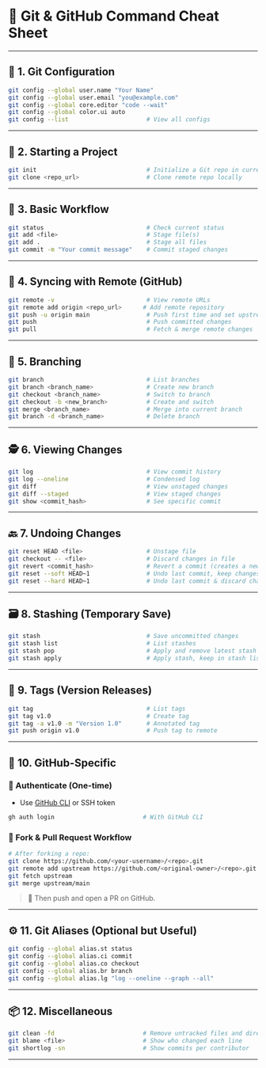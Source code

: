 # 🧠 Git & GitHub Command Cheat Sheet

---

## 🔧 **1. Git Configuration**

```bash
git config --global user.name "Your Name"
git config --global user.email "you@example.com"
git config --global core.editor "code --wait"
git config --global color.ui auto
git config --list                      # View all configs
```

---

## 📁 **2. Starting a Project**

```bash
git init                               # Initialize a Git repo in current directory
git clone <repo_url>                   # Clone remote repo locally
```

---

## 📌 **3. Basic Workflow**

```bash
git status                             # Check current status
git add <file>                         # Stage file(s)
git add .                              # Stage all files
git commit -m "Your commit message"    # Commit staged changes
```

---

## 🔄 **4. Syncing with Remote (GitHub)**

```bash
git remote -v                          # View remote URLs
git remote add origin <repo_url>      # Add remote repository
git push -u origin main                # Push first time and set upstream
git push                               # Push committed changes
git pull                               # Fetch & merge remote changes
```

---

## 🌿 **5. Branching**

```bash
git branch                             # List branches
git branch <branch_name>               # Create new branch
git checkout <branch_name>             # Switch to branch
git checkout -b <new_branch>           # Create and switch
git merge <branch_name>                # Merge into current branch
git branch -d <branch_name>            # Delete branch
```

---

## 🕵️ **6. Viewing Changes**

```bash
git log                                # View commit history
git log --oneline                      # Condensed log
git diff                               # View unstaged changes
git diff --staged                      # View staged changes
git show <commit_hash>                 # See specific commit
```

---

## 🔙 **7. Undoing Changes**

```bash
git reset HEAD <file>                  # Unstage file
git checkout -- <file>                 # Discard changes in file
git revert <commit_hash>               # Revert a commit (creates a new one)
git reset --soft HEAD~1                # Undo last commit, keep changes staged
git reset --hard HEAD~1                # Undo last commit & discard changes
```

---

## 🗃️ **8. Stashing (Temporary Save)**

```bash
git stash                              # Save uncommitted changes
git stash list                         # List stashes
git stash pop                          # Apply and remove latest stash
git stash apply                        # Apply stash, keep in stash list
```

---

## 🧪 **9. Tags (Version Releases)**

```bash
git tag                                # List tags
git tag v1.0                           # Create tag
git tag -a v1.0 -m "Version 1.0"       # Annotated tag
git push origin v1.0                   # Push tag to remote
```

---

## 🚀 **10. GitHub-Specific**

### 🔐 Authenticate (One-time)

- Use [GitHub CLI](https://cli.github.com) or SSH token

```bash
gh auth login                         # With GitHub CLI
```

### 🔁 Fork & Pull Request Workflow

```bash
# After forking a repo:
git clone https://github.com/<your-username>/<repo>.git
git remote add upstream https://github.com/<original-owner>/<repo>.git
git fetch upstream
git merge upstream/main
```

> 🧷 Then push and open a PR on GitHub.

---

## ⚙️ **11. Git Aliases (Optional but Useful)**

```bash
git config --global alias.st status
git config --global alias.ci commit
git config --global alias.co checkout
git config --global alias.br branch
git config --global alias.lg "log --oneline --graph --all"
```

---

## 📦 **12. Miscellaneous**

```bash
git clean -fd                         # Remove untracked files and directories
git blame <file>                      # Show who changed each line
git shortlog -sn                      # Show commits per contributor
```

---
